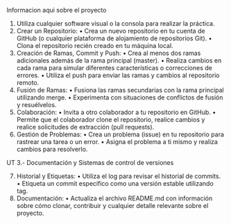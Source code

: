 Informacion aqui sobre el proyecto
1. Utiliza cualquier software visual o la consola para realizar la práctica.
2. Crear un Repositorio:
• Crea un nuevo repositorio en tu cuenta de GitHub (o cualquier plataforma de
alojamiento de repositorios Git).
• Clona el repositorio recién creado en tu máquina local.
3. Creación de Ramas, Commit y Push:
• Crea al menos dos ramas adicionales además de la rama principal (master).
• Realiza cambios en cada rama para simular diferentes características o
correcciones de errores.
• Utiliza el push para enviar las ramas y cambios al repositorio remoto.
4. Fusión de Ramas:
• Fusiona las ramas secundarias con la rama principal utilizando merge.
• Experimenta con situaciones de conflictos de fusión y resuélvelos.
5. Colaboración:
• Invita a otro colaborador a tu repositorio en GitHub.
• Permite que el colaborador clone el repositorio, realice cambios y realice
solicitudes de extracción (pull requests).
6. Gestión de Problemas:
• Crea un problema (issue) en tu repositorio para rastrear una tarea o un error.
• Asigna el problema a ti mismo y realiza cambios para resolverlo.

UT 3.- Documentación y Sistemas de control de versiones

7. Historial y Etiquetas:
• Utiliza el log para revisar el historial de commits.
• Etiqueta un commit específico como una versión estable utilizando tag.
8. Documentación:
• Actualiza el archivo README.md con información sobre cómo clonar, contribuir
y cualquier detalle relevante sobre el proyecto.

